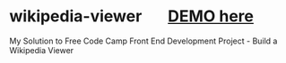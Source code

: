 # wikipedia-viewer   &nbsp; &nbsp; &nbsp; [DEMO here](https://ziweidream.github.io/wikipedia-viewer/)
My Solution to Free Code Camp Front End Development Project - Build a Wikipedia Viewer

